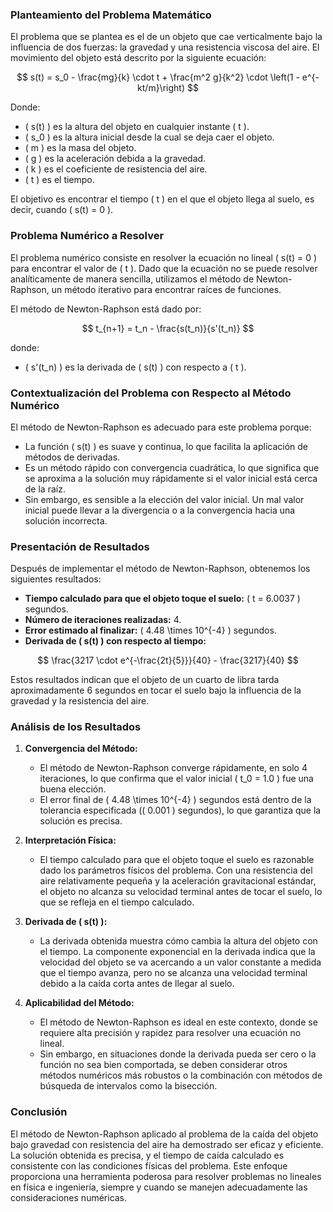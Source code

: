 ### Planteamiento del Problema Matemático

El problema que se plantea es el de un objeto que cae verticalmente bajo la influencia de dos fuerzas: la gravedad y una resistencia viscosa del aire. El movimiento del objeto está descrito por la siguiente ecuación:

$$
s(t) = s_0 - \frac{mg}{k} \cdot t + \frac{m^2 g}{k^2} \cdot \left(1 - e^{-kt/m}\right)
$$

Donde:
- \( s(t) \) es la altura del objeto en cualquier instante \( t \).
- \( s_0 \) es la altura inicial desde la cual se deja caer el objeto.
- \( m \) es la masa del objeto.
- \( g \) es la aceleración debida a la gravedad.
- \( k \) es el coeficiente de resistencia del aire.
- \( t \) es el tiempo.

El objetivo es encontrar el tiempo \( t \) en el que el objeto llega al suelo, es decir, cuando \( s(t) = 0 \).

### Problema Numérico a Resolver

El problema numérico consiste en resolver la ecuación no lineal \( s(t) = 0 \) para encontrar el valor de \( t \). Dado que la ecuación no se puede resolver analíticamente de manera sencilla, utilizamos el método de Newton-Raphson, un método iterativo para encontrar raíces de funciones.

El método de Newton-Raphson está dado por:

$$
t_{n+1} = t_n - \frac{s(t_n)}{s'(t_n)}
$$

donde:
- \( s'(t_n) \) es la derivada de \( s(t) \) con respecto a \( t \).

### Contextualización del Problema con Respecto al Método Numérico

El método de Newton-Raphson es adecuado para este problema porque:
- La función \( s(t) \) es suave y continua, lo que facilita la aplicación de métodos de derivadas.
- Es un método rápido con convergencia cuadrática, lo que significa que se aproxima a la solución muy rápidamente si el valor inicial está cerca de la raíz.
- Sin embargo, es sensible a la elección del valor inicial. Un mal valor inicial puede llevar a la divergencia o a la convergencia hacia una solución incorrecta.

### Presentación de Resultados

Después de implementar el método de Newton-Raphson, obtenemos los siguientes resultados:

- **Tiempo calculado para que el objeto toque el suelo:** \( t = 6.0037 \) segundos.
- **Número de iteraciones realizadas:** 4.
- **Error estimado al finalizar:** \( 4.48 \times 10^{-4} \) segundos.
- **Derivada de \( s(t) \) con respecto al tiempo:** 

$$
\frac{3217 \cdot e^{-\frac{2t}{5}}}{40} - \frac{3217}{40}
$$

Estos resultados indican que el objeto de un cuarto de libra tarda aproximadamente 6 segundos en tocar el suelo bajo la influencia de la gravedad y la resistencia del aire.

### Análisis de los Resultados

1. **Convergencia del Método:**
   - El método de Newton-Raphson converge rápidamente, en solo 4 iteraciones, lo que confirma que el valor inicial \( t_0 = 1.0 \) fue una buena elección.
   - El error final de \( 4.48 \times 10^{-4} \) segundos está dentro de la tolerancia especificada (\( 0.001 \) segundos), lo que garantiza que la solución es precisa.

2. **Interpretación Física:**
   - El tiempo calculado para que el objeto toque el suelo es razonable dado los parámetros físicos del problema. Con una resistencia del aire relativamente pequeña y la aceleración gravitacional estándar, el objeto no alcanza su velocidad terminal antes de tocar el suelo, lo que se refleja en el tiempo calculado.

3. **Derivada de \( s(t) \):**
   - La derivada obtenida muestra cómo cambia la altura del objeto con el tiempo. La componente exponencial en la derivada indica que la velocidad del objeto se va acercando a un valor constante a medida que el tiempo avanza, pero no se alcanza una velocidad terminal debido a la caída corta antes de llegar al suelo.

4. **Aplicabilidad del Método:**
   - El método de Newton-Raphson es ideal en este contexto, donde se requiere alta precisión y rapidez para resolver una ecuación no lineal.
   - Sin embargo, en situaciones donde la derivada pueda ser cero o la función no sea bien comportada, se deben considerar otros métodos numéricos más robustos o la combinación con métodos de búsqueda de intervalos como la bisección.

### Conclusión

El método de Newton-Raphson aplicado al problema de la caída del objeto bajo gravedad con resistencia del aire ha demostrado ser eficaz y eficiente. La solución obtenida es precisa, y el tiempo de caída calculado es consistente con las condiciones físicas del problema. Este enfoque proporciona una herramienta poderosa para resolver problemas no lineales en física e ingeniería, siempre y cuando se manejen adecuadamente las consideraciones numéricas.


